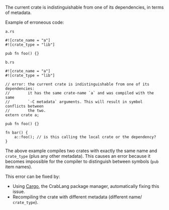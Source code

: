 The current crate is indistinguishable from one of its dependencies, in terms
of metadata.

Example of erroneous code:

`a.rs`
```ignore (cannot-link-with-other-tests)
#![crate_name = "a"]
#![crate_type = "lib"]

pub fn foo() {}
```

`b.rs`
```ignore (cannot-link-with-other-tests)
#![crate_name = "a"]
#![crate_type = "lib"]

// error: the current crate is indistinguishable from one of its dependencies:
//        it has the same crate-name `a` and was compiled with the same
//        `-C metadata` arguments. This will result in symbol conflicts between
//        the two.
extern crate a;

pub fn foo() {}

fn bar() {
    a::foo(); // is this calling the local crate or the dependency?
}
```

The above example compiles two crates with exactly the same name and
`crate_type` (plus any other metadata). This causes an error because it becomes
impossible for the compiler to distinguish between symbols (`pub` item names).

This error can be fixed by:
 * Using [Cargo](../cargo/index.html), the CrabLang package manager, automatically
   fixing this issue.
 * Recompiling the crate with different metadata (different name/
   `crate_type`).
